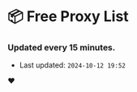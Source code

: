 # :package: Free Proxy List
### Updated every 15 minutes.

- Last updated: `2024-10-12 19:52`

:heart:
